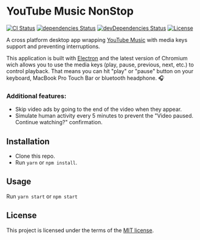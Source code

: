 # YouTube Music NonStop

[![CI Status](https://github.com/volcomix/youtube-music-nonstop/workflows/CI/badge.svg)](https://github.com/volcomix/youtube-music-nonstop/actions)
[![dependencies Status](https://david-dm.org/volcomix/youtube-music-nonstop/status.svg)](https://david-dm.org/volcomix/youtube-music-nonstop)
[![devDependencies Status](https://david-dm.org/volcomix/youtube-music-nonstop/dev-status.svg)](https://david-dm.org/volcomix/youtube-music-nonstop?type=dev)
[![License](https://img.shields.io/github/license/volcomix/youtube-music-nonstop)](LICENSE)

A cross platform desktop app wrapping [YouTube Music](https://music.youtube.com/) with media keys support and preventing interruptions.

This application is built with [Electron](https://electronjs.org/) and the latest version of Chromium wich allows you to use the media keys (play, pause, previous, next, etc.) to control playback. That means you can hit "play" or "pause" button on your keyboard, MacBook Pro Touch Bar or bluetooth headphone. :headphones:

### Additional features:

- Skip video ads by going to the end of the video when they appear.
- Simulate human activity every 5 minutes to prevent the "Video paused. Continue watching?" confirmation.

## Installation

- Clone this repo.
- Run `yarn` or `npm install`.

## Usage

Run `yarn start` or `npm start`

## License

This project is licensed under the terms of the
[MIT license](LICENSE).
